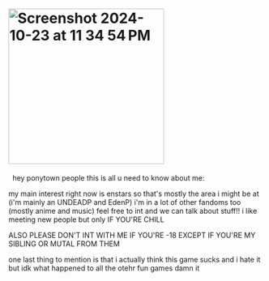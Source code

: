 #      <img width="307" alt="Screenshot 2024-10-23 at 11 34 54 PM" src="https://github.com/user-attachments/assets/cae27416-65af-4ee7-94a9-6fc55f1ae7f6">

 &nbsp;
 hey ponytown people this is all u need to know about me:

my main interest right now is enstars so that's mostly the area i might be at (i'm mainly an UNDEADP and EdenP) i'm in a lot of other fandoms too (mostly anime and music) feel free to int and we can talk about stuff!! i like meeting new people but only IF YOU'RE CHILL

ALSO PLEASE DON'T INT WITH ME IF YOU'RE -18 EXCEPT IF YOU'RE MY SIBLING OR MUTAL FROM THEM

one last thing to mention is that i actually think this game sucks and i hate it but idk what happened to all the otehr fun games damn it

<!--
**iamgoingtoslay/iamgoingtoslay** is a ✨ _special_ ✨ repository because its `README.md` (this file) appears on your GitHub profile.

Here are some ideas to get you started:

- 🔭 I’m currently working on ...
- 🌱 I’m currently learning ...
- 👯 I’m looking to collaborate on ...
- 🤔 I’m looking for help with ...
- 💬 Ask me about ...
- 📫 How to reach me: ...
- 😄 Pronouns: ...
- ⚡ Fun fact: ...
-->
